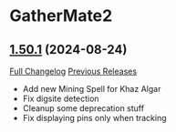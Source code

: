 # GatherMate2

## [1.50.1](https://github.com/Nevcairiel/GatherMate2/tree/1.50.1) (2024-08-24)
[Full Changelog](https://github.com/Nevcairiel/GatherMate2/compare/1.50...1.50.1) [Previous Releases](https://github.com/Nevcairiel/GatherMate2/releases)

- Add new Mining Spell for Khaz Algar  
- Fix digsite detection  
- Cleanup some deprecation stuff  
- Fix displaying pins only when tracking  
